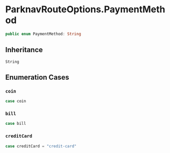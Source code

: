# ParknavRouteOptions.PaymentMethod

``` swift
public enum PaymentMethod: String 
```

## Inheritance

`String`

## Enumeration Cases

### `coin`

``` swift
case coin
```

### `bill`

``` swift
case bill
```

### `creditCard`

``` swift
case creditCard = "credit-card"
```
